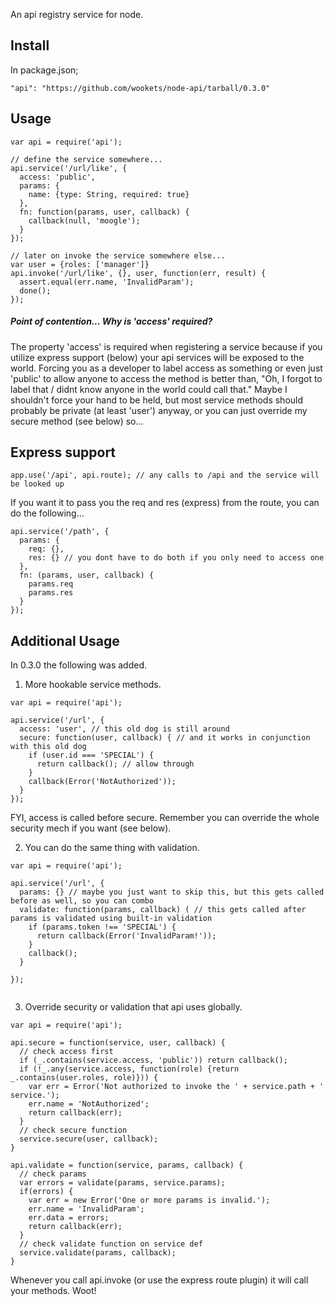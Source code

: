 
An api registry service for node.

## Install

In package.json;

```"api": "https://github.com/wookets/node-api/tarball/0.3.0"```

## Usage

```
var api = require('api');

// define the service somewhere...
api.service('/url/like', {
  access: 'public',
  params: {
    name: {type: String, required: true}
  },
  fn: function(params, user, callback) {
    callback(null, 'moogle');
  }
});

// later on invoke the service somewhere else...
var user = {roles: ['manager']}
api.invoke('/url/like', {}, user, function(err, result) {
  assert.equal(err.name, 'InvalidParam');
  done();
});
```

##### Point of contention... Why is 'access' required?

The property 'access' is required when registering a service because if you utilize express support (below)
your api services will be exposed to the world. Forcing you as a developer to label access as something or
even just 'public' to allow anyone to access the method is better than, "Oh, I forgot to label that / didnt know
anyone in the world could call that." Maybe I shouldn't force your hand to be held, but most service methods
should probably be private (at least 'user') anyway, or you can just override my secure method (see below) so...


## Express support

```
app.use('/api', api.route); // any calls to /api and the service will be looked up
```

If you want it to pass you the req and res (express) from the route, you can do the following...

```
api.service('/path', {
  params: {
    req: {},
    res: {} // you dont have to do both if you only need to access one
  },
  fn: (params, user, callback) {
    params.req
    params.res
  }
});
```


## Additional Usage

In 0.3.0 the following was added.

1. More hookable service methods.

```
var api = require('api');

api.service('/url', {
  access: 'user', // this old dog is still around
  secure: function(user, callback) { // and it works in conjunction with this old dog
    if (user.id === 'SPECIAL') {
      return callback(); // allow through
    }
    callback(Error('NotAuthorized'));
  }
});

```

FYI, access is called before secure. Remember you can override the whole security mech if you want (see below).

2. You can do the same thing with validation.

```
var api = require('api');

api.service('/url', {
  params: {} // maybe you just want to skip this, but this gets called before as well, so you can combo
  validate: function(params, callback) ( // this gets called after params is validated using built-in validation
    if (params.token !== 'SPECIAL') {
      return callback(Error('InvalidParam!'));
    }
    callback();
  }

});


```


3. Override security or validation that api uses globally.

```
var api = require('api');

api.secure = function(service, user, callback) {
  // check access first
  if (_.contains(service.access, 'public')) return callback();
  if (!_.any(service.access, function(role) {return _.contains(user.roles, role)})) {
    var err = Error('Not authorized to invoke the ' + service.path + ' service.');
    err.name = 'NotAuthorized';
    return callback(err);
  }
  // check secure function
  service.secure(user, callback);
}

api.validate = function(service, params, callback) {
  // check params
  var errors = validate(params, service.params);
  if(errors) {
    var err = new Error('One or more params is invalid.');
    err.name = 'InvalidParam';
    err.data = errors;
    return callback(err);
  }
  // check validate function on service def
  service.validate(params, callback);
}

```

Whenever you call api.invoke (or use the express route plugin) it will call your methods. Woot!
